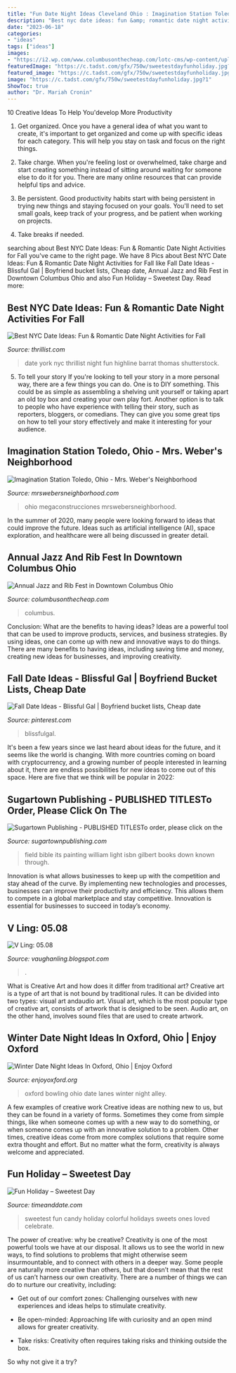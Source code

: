 ```yaml
---
title: "Fun Date Night Ideas Cleveland Ohio : Imagination Station Toledo, Ohio"
description: "Best nyc date ideas: fun &amp; romantic date night activities for fall"
date: "2023-06-18"
categories:
- "ideas"
tags: ["ideas"]
images:
- "https://i2.wp.com/www.columbusonthecheap.com/lotc-cms/wp-content/uploads/2019/06/Cols-Jazz-Rib-Fest-credit-Randall-Schieber.jpg?fit=864%2C1200&amp;ssl=1"
featuredImage: "https://c.tadst.com/gfx/750w/sweetestdayfunholiday.jpg?1"
featured_image: "https://c.tadst.com/gfx/750w/sweetestdayfunholiday.jpg?1"
image: "https://c.tadst.com/gfx/750w/sweetestdayfunholiday.jpg?1"
ShowToc: true
author: "Dr. Mariah Cronin"
---
```



10 Creative Ideas To Help You'develop More Productivity
1. Get organized. Once you have a general idea of what you want to create, it's important to get organized and come up with specific ideas for each category. This will help you stay on task and focus on the right things.
2. Take charge. When you're feeling lost or overwhelmed, take charge and start creating something instead of sitting around waiting for someone else to do it for you. There are many online resources that can provide helpful tips and advice.

3. Be persistent. Good productivity habits start with being persistent in trying new things and staying focused on your goals. You'll need to set small goals, keep track of your progress, and be patient when working on projects.

4. Take breaks if needed.

	

		
searching about Best NYC Date Ideas: Fun &amp; Romantic Date Night Activities for Fall you've came to the right page. We have 8 Pics about Best NYC Date Ideas: Fun &amp; Romantic Date Night Activities for Fall like Fall Date Ideas - Blissful Gal | Boyfriend bucket lists, Cheap date, Annual Jazz and Rib Fest in Downtown Columbus Ohio and also Fun Holiday – Sweetest Day. Read more:
		
    
## Best NYC Date Ideas: Fun &amp; Romantic Date Night Activities For Fall

<img loading=lazy src="https://assets3.thrillist.com/v1/image/2788297/size/gn-gift_guide_variable_c.jpg" onerror="this.onerror=null;this.src='https://tse4.mm.bing.net/th?id=OIP.0eVcgmCDWzqsRPaqsQgdZgHaE8&amp;pid=15.1';" alt="Best NYC Date Ideas: Fun &amp; Romantic Date Night Activities for Fall">

_Source: thrillist.com_

>date york nyc thrillist night fun highline barrat thomas shutterstock. 

	

5. To tell your story
If you're looking to tell your story in a more personal way, there are a few things you can do. One is to DIY something. This could be as simple as assembling a shelving unit yourself or taking apart an old toy box and creating your own play fort. Another option is to talk to people who have experience with telling their story, such as reporters, bloggers, or comedians. They can give you some great tips on how to tell your story effectively and make it interesting for your audience.

    
## Imagination Station Toledo, Ohio - Mrs. Weber&#039;s Neighborhood

<img loading=lazy src="https://mrswebersneighborhood.com/wp-content/uploads/2015/04/Imagination-Station-Toledo-Ohio.jpg" onerror="this.onerror=null;this.src='https://tse1.mm.bing.net/th?id=OIP.hIPKw50H__p3XvrDb3lNvgHaFT&amp;pid=15.1';" alt="Imagination Station Toledo, Ohio - Mrs. Weber&#039;s Neighborhood">

_Source: mrswebersneighborhood.com_

>ohio megaconstrucciones mrswebersneighborhood. 

	

In the summer of 2020, many people were looking forward to ideas that could improve the future. Ideas such as artificial intelligence (AI), space exploration, and healthcare were all being discussed in greater detail. 

    
## Annual Jazz And Rib Fest In Downtown Columbus Ohio

<img loading=lazy src="https://i2.wp.com/www.columbusonthecheap.com/lotc-cms/wp-content/uploads/2019/06/Cols-Jazz-Rib-Fest-credit-Randall-Schieber.jpg?fit=864%2C1200&amp;ssl=1" onerror="this.onerror=null;this.src='https://tse4.mm.bing.net/th?id=OIP._oLV59F0iAPGM7bsLmHL9gHaKS&amp;pid=15.1';" alt="Annual Jazz and Rib Fest in Downtown Columbus Ohio">

_Source: columbusonthecheap.com_

>columbus. 

	

Conclusion: What are the benefits to having ideas?
Ideas are a powerful tool that can be used to improve products, services, and business strategies. By using ideas, one can come up with new and innovative ways to do things. There are many benefits to having ideas, including saving time and money, creating new ideas for businesses, and improving creativity.

    
## Fall Date Ideas - Blissful Gal | Boyfriend Bucket Lists, Cheap Date

<img loading=lazy src="https://i.pinimg.com/originals/c5/27/a3/c527a3ba128ebe377771a8dc58d502ee.png" onerror="this.onerror=null;this.src='https://tse4.mm.bing.net/th?id=OIP.xTq2qr68lnTm5qkp5mne2AHaUk&amp;pid=15.1';" alt="Fall Date Ideas - Blissful Gal | Boyfriend bucket lists, Cheap date">

_Source: pinterest.com_

>blissfulgal. 

	

It's been a few years since we last heard about ideas for the future, and it seems like the world is changing. With more countries coming on board with cryptocurrency, and a growing number of people interested in learning about it, there are endless possibilities for new ideas to come out of this space. Here are five that we think will be popular in 2022: 

    
## Sugartown Publishing - PUBLISHED TITLESTo Order, Please Click On The

<img loading=lazy src="http://sugartownpublishing.com/yahoo_site_admin/assets/images/Voices_from_the_Field_at_350_dpi.80123431_std.jpg" onerror="this.onerror=null;this.src='https://tse3.mm.bing.net/th?id=OIP.fjDD9v3ye_t8jggkGVyhbgHaLH&amp;pid=15.1';" alt="Sugartown Publishing - PUBLISHED TITLESTo order, please click on the">

_Source: sugartownpublishing.com_

>field bible its painting william light isbn gilbert books down known through. 

	

Innovation is what allows businesses to keep up with the competition and stay ahead of the curve. By implementing new technologies and processes, businesses can improve their productivity and efficiency. This allows them to compete in a global marketplace and stay competitive. Innovation is essential for businesses to succeed in today’s economy.

    
## V Ling: 05.08

<img loading=lazy src="http://4.bp.blogspot.com/_annTPGBcsB4/SDSzL8KCVXI/AAAAAAAAAh4/b8Pz15_-l8Y/s400/S6300341.jpg" onerror="this.onerror=null;this.src='https://tse1.mm.bing.net/th?id=OIP.ipgJlMk-rRw6gP5SxUVddAAAAA&amp;pid=15.1';" alt="V Ling: 05.08">

_Source: vaughanling.blogspot.com_

>. 

	

What is Creative Art and how does it differ from traditional art?
Creative art is a type of art that is not bound by traditional rules. It can be divided into two types: visual art andaudio art. Visual art, which is the most popular type of creative art, consists of artwork that is designed to be seen. Audio art, on the other hand, involves sound files that are used to create artwork.

    
## Winter Date Night Ideas In Oxford, Ohio | Enjoy Oxford

<img loading=lazy src="https://www.enjoyoxford.org/site/assets/files/1454/bowlinglanes.500x0-is.png" onerror="this.onerror=null;this.src='https://tse3.mm.bing.net/th?id=OIP.hbPGrsX-E-4-fOjCwz58hQHaE6&amp;pid=15.1';" alt="Winter Date Night Ideas In Oxford, Ohio | Enjoy Oxford">

_Source: enjoyoxford.org_

>oxford bowling ohio date lanes winter night alley. 

	

A few examples of creative work
Creative ideas are nothing new to us, but they can be found in a variety of forms. Sometimes they come from simple things, like when someone comes up with a new way to do something, or when someone comes up with an innovative solution to a problem. Other times, creative ideas come from more complex solutions that require some extra thought and effort. But no matter what the form, creativity is always welcome and appreciated.

    
## Fun Holiday – Sweetest Day

<img loading=lazy src="https://c.tadst.com/gfx/750w/sweetestdayfunholiday.jpg?1" onerror="this.onerror=null;this.src='https://tse3.mm.bing.net/th?id=OIP.twod_wP5nhwxnIQzRT95qAHaE4&amp;pid=15.1';" alt="Fun Holiday – Sweetest Day">

_Source: timeanddate.com_

>sweetest fun candy holiday colorful holidays sweets ones loved celebrate. 

	

The power of creative: why be creative?
Creativity is one of the most powerful tools we have at our disposal. It allows us to see the world in new ways, to find solutions to problems that might otherwise seem insurmountable, and to connect with others in a deeper way.
Some people are naturally more creative than others, but that doesn’t mean that the rest of us can’t harness our own creativity. There are a number of things we can do to nurture our creativity, including:

- Get out of our comfort zones: Challenging ourselves with new experiences and ideas helps to stimulate creativity.

- Be open-minded: Approaching life with curiosity and an open mind allows for greater creativity.

- Take risks: Creativity often requires taking risks and thinking outside the box.

So why not give it a try?

